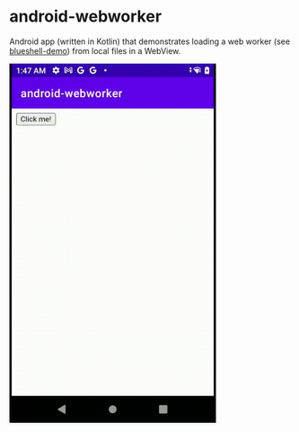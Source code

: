 # android-webworker
Android app (written in Kotlin) that demonstrates loading a web worker (see [blueshell-demo](https://github.com/codybrookshear/blueshell-demo)) from local files in a WebView.

![video](doc/demo.gif)